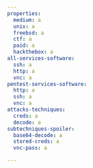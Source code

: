 ```yaml
---
properties:
  medium: a
  unix: a
  freebsd: a
  ctf: a
  paid: a
  hackthebox: a
all-services-software:
  ssh: a
  http: a
  vnc: a
pentest-services-software:
  http: a
  ssh: a
  vnc: a
attacks-techniques:
  creds: a
  decode: a
subtechniques-spoiler:
  base64-decode: a
  stored-creds: a
  vnc-pass: a

---
```

